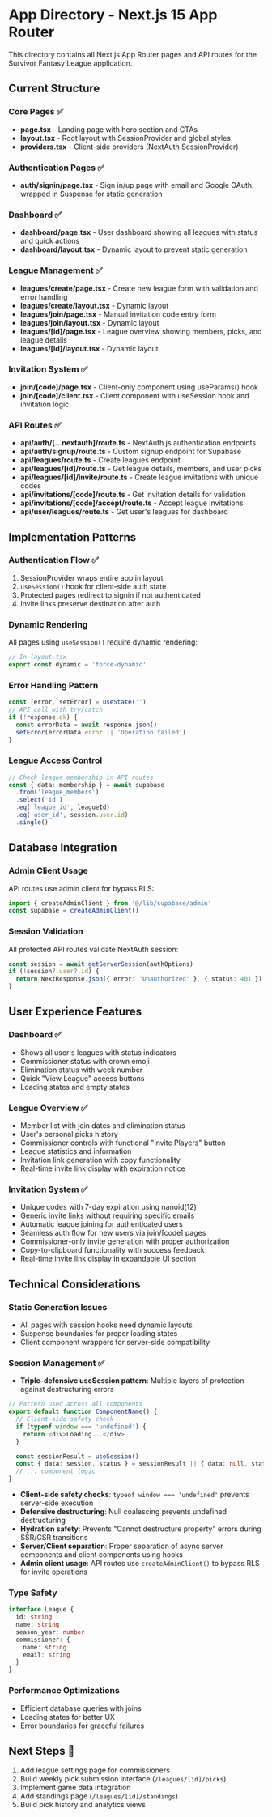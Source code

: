 # App Directory - Next.js 15 App Router

This directory contains all Next.js App Router pages and API routes for the Survivor Fantasy League application.

## Current Structure

### Core Pages ✅
- **page.tsx** - Landing page with hero section and CTAs
- **layout.tsx** - Root layout with SessionProvider and global styles
- **providers.tsx** - Client-side providers (NextAuth SessionProvider)

### Authentication Pages ✅
- **auth/signin/page.tsx** - Sign in/up page with email and Google OAuth, wrapped in Suspense for static generation

### Dashboard ✅
- **dashboard/page.tsx** - User dashboard showing all leagues with status and quick actions
- **dashboard/layout.tsx** - Dynamic layout to prevent static generation

### League Management ✅
- **leagues/create/page.tsx** - Create new league form with validation and error handling
- **leagues/create/layout.tsx** - Dynamic layout
- **leagues/join/page.tsx** - Manual invitation code entry form
- **leagues/join/layout.tsx** - Dynamic layout
- **leagues/[id]/page.tsx** - League overview showing members, picks, and league details
- **leagues/[id]/layout.tsx** - Dynamic layout

### Invitation System ✅
- **join/[code]/page.tsx** - Client-only component using useParams() hook
- **join/[code]/client.tsx** - Client component with useSession hook and invitation logic

### API Routes ✅
- **api/auth/[...nextauth]/route.ts** - NextAuth.js authentication endpoints
- **api/auth/signup/route.ts** - Custom signup endpoint for Supabase
- **api/leagues/route.ts** - Create leagues endpoint
- **api/leagues/[id]/route.ts** - Get league details, members, and user picks
- **api/leagues/[id]/invite/route.ts** - Create league invitations with unique codes
- **api/invitations/[code]/route.ts** - Get invitation details for validation
- **api/invitations/[code]/accept/route.ts** - Accept league invitations
- **api/user/leagues/route.ts** - Get user's leagues for dashboard

## Implementation Patterns

### Authentication Flow ✅
1. SessionProvider wraps entire app in layout
2. `useSession()` hook for client-side auth state
3. Protected pages redirect to signin if not authenticated
4. Invite links preserve destination after auth

### Dynamic Rendering
All pages using `useSession()` require dynamic rendering:
```typescript
// In layout.tsx
export const dynamic = 'force-dynamic'
```

### Error Handling Pattern
```typescript
const [error, setError] = useState('')
// API call with try/catch
if (!response.ok) {
  const errorData = await response.json()
  setError(errorData.error || 'Operation failed')
}
```

### League Access Control
```typescript
// Check league membership in API routes
const { data: membership } = await supabase
  .from('league_members')
  .select('id')
  .eq('league_id', leagueId)
  .eq('user_id', session.user.id)
  .single()
```

## Database Integration

### Admin Client Usage
API routes use admin client for bypass RLS:
```typescript
import { createAdminClient } from '@/lib/supabase/admin'
const supabase = createAdminClient()
```

### Session Validation
All protected API routes validate NextAuth session:
```typescript
const session = await getServerSession(authOptions)
if (!session?.user?.id) {
  return NextResponse.json({ error: 'Unauthorized' }, { status: 401 })
}
```

## User Experience Features

### Dashboard ✅
- Shows all user's leagues with status indicators
- Commissioner status with crown emoji
- Elimination status with week number
- Quick "View League" access buttons
- Loading states and empty states

### League Overview ✅
- Member list with join dates and elimination status
- User's personal picks history
- Commissioner controls with functional "Invite Players" button
- League statistics and information
- Invitation link generation with copy functionality
- Real-time invite link display with expiration notice

### Invitation System ✅
- Unique codes with 7-day expiration using nanoid(12)
- Generic invite links without requiring specific emails
- Automatic league joining for authenticated users
- Seamless auth flow for new users via join/[code] pages
- Commissioner-only invite generation with proper authorization
- Copy-to-clipboard functionality with success feedback
- Real-time invite link display in expandable UI section

## Technical Considerations

### Static Generation Issues
- All pages with session hooks need dynamic layouts
- Suspense boundaries for proper loading states
- Client component wrappers for server-side compatibility

### Session Management ✅
- **Triple-defensive useSession pattern**: Multiple layers of protection against destructuring errors
```typescript
// Pattern used across all components
export default function ComponentName() {
  // Client-side safety check
  if (typeof window === 'undefined') {
    return <div>Loading...</div>
  }

  const sessionResult = useSession()
  const { data: session, status } = sessionResult || { data: null, status: 'loading' }
  // ... component logic
}
```
- **Client-side safety checks**: `typeof window === 'undefined'` prevents server-side execution
- **Defensive destructuring**: Null coalescing prevents undefined destructuring  
- **Hydration safety**: Prevents "Cannot destructure property" errors during SSR/CSR transitions
- **Server/Client separation**: Proper separation of async server components and client components using hooks
- **Admin client usage**: API routes use `createAdminClient()` to bypass RLS for invite operations

### Type Safety
```typescript
interface League {
  id: string
  name: string
  season_year: number
  commissioner: {
    name: string
    email: string
  }
}
```

### Performance Optimizations
- Efficient database queries with joins
- Loading states for better UX
- Error boundaries for graceful failures

## Next Steps 🔄
1. Add league settings page for commissioners
2. Build weekly pick submission interface (`/leagues/[id]/picks`)
3. Implement game data integration
4. Add standings page (`/leagues/[id]/standings`)
5. Build pick history and analytics views